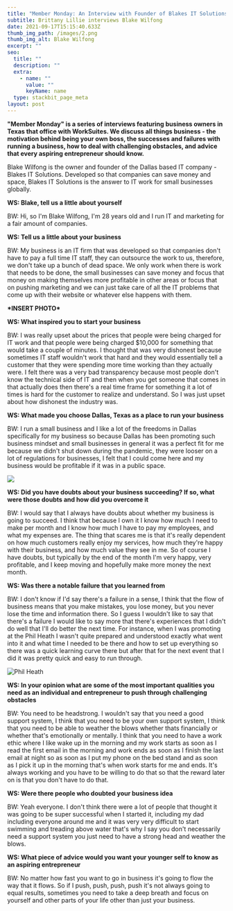 ```yaml
---
title: "Member Monday: An Interview with Founder of Blakes IT Solutions Blake Wilfong"
subtitle: Brittany Lillie interviews Blake Wilfong
date: 2021-09-17T15:15:40.633Z
thumb_img_path: /images/2.png
thumb_img_alt: Blake Wilfong
excerpt: ""
seo:
  title: ""
  description: ""
  extra:
    - name: ""
      value: ""
      keyName: name
  type: stackbit_page_meta
layout: post
---
```

**"Member Monday" is a series of interviews featuring business owners in Texas that office with WorkSuites. We discuss all things business - the motivation behind being your own boss, the successes and failures with running a business, how to deal with challenging obstacles, and advice that every aspiring entrepreneur should know.**

Blake Wilfong is the owner and founder of the Dallas based IT company - Blakes IT Solutions. Developed so that companies can save money and space, Blakes IT Solutions is the answer to IT work for small businesses globally.

**WS: Blake, tell us a little about yourself**

BW: Hi, so I'm Blake Wilfong, I'm 28 years old and I run IT and marketing for a fair amount of companies.

**WS: Tell us a little about your business**

BW: My business is an IT firm that was developed so that companies don't have to pay a full time IT staff, they can outsource the work to us, therefore, we don't take up a bunch of dead space. We only work when there is work that needs to be done, the small businesses can save money and focus that money on making themselves more profitable in other areas or focus that on pushing marketing and we can just take care of all the IT problems that come up with their website or whatever else happens with them.

**\*INSERT PHOTO\***

**WS: What inspired you to start your business**

BW: I was really upset about the prices that people were being charged for IT work and that people were being charged $10,000 for something that would take a couple of minutes. I thought that was very dishonest because sometimes IT staff wouldn't work that hard and they would essentially tell a customer that they were spending more time working than they actually were. I felt there was a very bad transparency because most people don't know the technical side of IT and then when you get someone that comes in that actually does then there's a real time frame for something it a lot of times is hard for the customer to realize and understand. So I was just upset about how dishonest the industry was.

**WS: What made you choose Dallas, Texas as a place to run your business**

BW: I run a small business and I like a lot of the freedoms in Dallas specifically for my business so because Dallas has been promoting such business mindset and small businesses in general it was a perfect fit for me because we didn't shut down during the pandemic, they were looser on a lot of regulations for businesses, I felt that I could come here and my business would be profitable if it was in a public space.

![](/images/1.png)

**WS: Did you have doubts about your business succeeding? If so, what were those doubts and how did you overcome it**

BW: I would say that I always have doubts about whether my business is going to succeed. I think that because I own it I know how much I need to make per month and I know how much I have to pay my employees, and what my expenses are. The thing that scares me is that it's really dependent on how much customers really enjoy my services, how much they're happy with their business, and how much value they see in me. So of course I have doubts, but typically by the end of the month I'm very happy, very profitable, and I keep moving and hopefully make more money the next month.

**WS: Was there a notable failure that you learned from**

BW: I don't know if I'd say there's a failure in a sense, I think that the flow of business means that you make mistakes, you lose money, but you never lose the time and information there. So I guess I wouldn't like to say that there's a failure I would like to say more that there's experiences that I didn't do well that I'll do better the next time. For instance, when I was promoting at the Phil Heath I wasn't quite prepared and understood exactly what went into it and what time I needed to be there and how to set up everything so there was a quick learning curve there but after that for the next event that I did it was pretty quick and easy to run through.

![](/images/3.png "Phil Heath")

**WS: In your opinion what are some of the most important qualities you need as an individual and entrepreneur to push through challenging obstacles**

BW: You need to be headstrong. I wouldn't say that you need a good support system, I think that you need to be your own support system, I think that you need to be able to weather the blows whether thats financially or whether that's emotionally or mentally. I think that you need to have a work ethic where I like wake up in the morning and my work starts as soon as I read the first email in the morning and work ends as soon as I finish the last email at night so as soon as I put my phone on the bed stand and as soon as I pick it up in the morning that's when work starts for me and ends. It's always working and you have to be willing to do that so that the reward later on is that you don't have to do that.

**WS: Were there people who doubted your business idea**

BW: Yeah everyone. I don't think there were a lot of people that thought it was going to be super successful when I started it, including my dad including everyone around me and it was very very difficult to start swimming and treading above water that's why I say you don't necessarily need a support system you just need to have a strong head and weather the blows.

**WS: What piece of advice would you want your younger self to know as an aspiring entrepreneur**

BW: No matter how fast you want to go in business it's going to flow the way that it flows. So if I push, push, push, push it's not always going to equal results, sometimes you need to take a deep breath and focus on yourself and other parts of your life other than just your business.